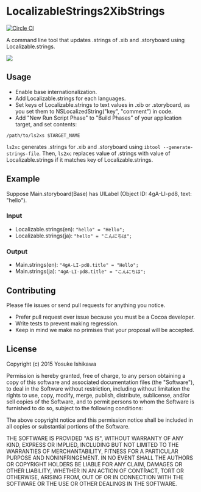 # LocalizableStrings2XibStrings

[![Circle CI](https://circleci.com/gh/ishkawa/LocalizableStrings2XibStrings.svg?style=svg)](https://circleci.com/gh/ishkawa/LocalizableStrings2XibStrings)

A command line tool that updates .strings of .xib and .storyboard using Localizable.strings.

![](http://blog.ishkawa.org/assets/misc/ls2xs.gif)


## Usage

- Enable base internationalization.
- Add Localizable.strings for each languages.
- Set keys of Localizable.strings to text values in .xib or .storyboard, as you set them to NSLocalizedString("key", "comment") in code.
- Add "New Run Script Phase" to "Build Phases" of your application target, and set contents: 

```shell
/path/to/ls2xs $TARGET_NAME
```

`ls2xc` generates .strings for .xib and .storyboard using `ibtool --generate-strings-file`.
Then, `ls2xc` replaces value of .strings with value of Localizable.strings if it matches key of Localizable.strings.


## Example

Suppose Main.storyboard(Base) has UILabel (Object ID: 4gA-LI-pd8, text: "hello").


### Input

- Localizable.strings(en): `"hello" = "Hello";`
- Localizable.strings(ja): `"hello" = "こんにちは";`


### Output

- Main.strings(en): `"4gA-LI-pd8.title" = "Hello";`
- Main.strings(ja): `"4gA-LI-pd8.title" = "こんにちは";`


## Contributing

Please file issues or send pull requests for anything you notice.

- Prefer pull request over issue because you must be a Cocoa developer.
- Write tests to prevent making regression.
- Keep in mind we make no primises that your proposal will be accepted.


## License

Copyright (c) 2015 Yosuke Ishikawa

Permission is hereby granted, free of charge, to any person obtaining a copy of this software and associated documentation files (the "Software"), to deal in the Software without restriction, including without limitation the rights to use, copy, modify, merge, publish, distribute, sublicense, and/or sell copies of the Software, and to permit persons to whom the Software is furnished to do so, subject to the following conditions:

The above copyright notice and this permission notice shall be included in all copies or substantial portions of the Software.

THE SOFTWARE IS PROVIDED "AS IS", WITHOUT WARRANTY OF ANY KIND, EXPRESS OR IMPLIED, INCLUDING BUT NOT LIMITED TO THE WARRANTIES OF MERCHANTABILITY, FITNESS FOR A PARTICULAR PURPOSE AND NONINFRINGEMENT. IN NO EVENT SHALL THE AUTHORS OR COPYRIGHT HOLDERS BE LIABLE FOR ANY CLAIM, DAMAGES OR OTHER LIABILITY, WHETHER IN AN ACTION OF CONTRACT, TORT OR OTHERWISE, ARISING FROM, OUT OF OR IN CONNECTION WITH THE SOFTWARE OR THE USE OR OTHER DEALINGS IN THE SOFTWARE.
